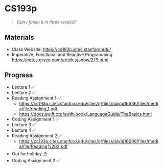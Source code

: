 # CS193p

> *Can I finish it in three weeks?*

## Materials

- Class Website: https://cs193p.sites.stanford.edu/
- Imperative, Functional and Reactive Programming: https://notes.gryen.com/articles/show/279.html

## Progress

- Lecture 1 ✅
- Lecture 2 ✅
- Reading Assignment 1 ✅
	- https://cs193p.sites.stanford.edu/sites/g/files/sbiybj16636/files/media/file/reading_1.pdf
	- https://docs.swift.org/swift-book/LanguageGuide/TheBasics.html
- Coding Assignment 1 ✅
- Lecture 3 ✅
- Lecture 4 ✅
- Reading Assignment 2 ✅
	- https://cs193p.sites.stanford.edu/sites/g/files/sbiybj16636/files/media/file/Reading%202.pdf
- Out for holiday ⛱️
- Coding Assignment 2 ✅

